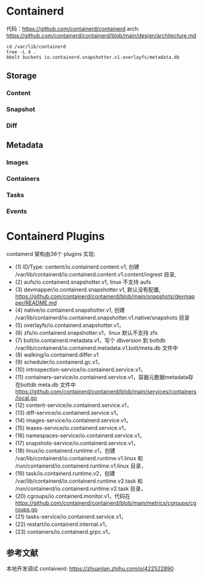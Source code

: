 

# Containerd
代码：https://github.com/containerd/containerd
arch: https://github.com/containerd/containerd/blob/main/design/architecture.md

```shell
cd /var/lib/containerd
tree -L 4 .
bbolt buckets io.containerd.snapshotter.v1.overlayfs/metadata.db
```

## Storage
### Content


### Snapshot


### Diff


## Metadata
### Images


### Containers


### Tasks


### Events


# Containerd Plugins
containerd 架构由36个 plugins 实现:
* (1) ID/Type: content/io.containerd.content.v1, 创建 /var/lib/containerd/io.containerd.content.v1.content/ingrest 目录, 
* (2) aufs/io.containerd.snapshotter.v1, linux 不支持 aufs
* (3) devmapper/io.containerd.snapshotter.v1, 默认没有配置, https://github.com/containerd/containerd/blob/main/snapshots/devmapper/README.md
* (4) native/io.containerd.snapshotter.v1, 创建 /var/lib/containerd/io.containerd.snapshotter.v1.native/snapshots 目录
* (5) overlayfs/io.containerd.snapshotter.v1，
* (6) zfs/io.containerd.snapshotter.v1，linux 默认不支持 zfs
* (7) bolt/io.containerd.metadata.v1，写个 dbversion 到 boltdb /var/lib/containerd/io.containerd.metadata.v1.bolt/meta.db 文件中
* (8) walking/io.containerd.differ.v1
* (9) scheduler/io.containerd.gc.v1，
* (10) introspection-service/io.containerd.service.v1，
* (11) containers-service/io.containerd.service.v1，容器元数据metadata存在boltdb meta.db 文件中 https://github.com/containerd/containerd/blob/main/services/containers/local.go
* (12) content-service/io.containerd.service.v1，
* (13) diff-service/io.containerd.service.v1，
* (14) images-service/io.containerd.service.v1，
* (15) leases-service/io.containerd.service.v1，
* (16) namespaces-service/io.containerd.service.v1，
* (17) snapshots-service/io.containerd.service.v1，
* (18) linux/io.containerd.runtime.v1，创建 /var/lib/containerd/io.containerd.runtime.v1.linux 和 /run/containerd/io.containerd.runtime.v1.linux 目录，
* (19) task/io.containerd.runtime.v2，创建 /var/lib/containerd/io.containerd.runtime.v2.task 和 /run/containerd/io.containerd.runtime.v2.task 目录，
* (20) cgroups/io.containerd.monitor.v1，代码在 https://github.com/containerd/containerd/blob/main/metrics/cgroups/cgroups.go
* (21) tasks-service/io.containerd.service.v1，
* (22) restart/io.containerd.internal.v1，
* (23) containers/io.containerd.grpc.v1，




## 参考文献
本地开发调试 containerd: https://zhuanlan.zhihu.com/p/422522890

